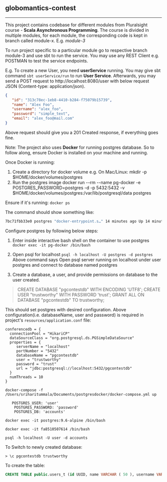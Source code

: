 
## globomantics-contest
-----------------------

This project contains codebase for different modules from Pluralsight course - **Scala Asynchronous Programming**. The course is divided in multiple modules, for each module, the corresponding code is kept in branch called module-x. E.g. *module-3*

To run project specific to a particular module go to respective branch module-3  and use sbt to run the service.
You may use any REST Client e.g. POSTMAN to test the service endpoints.

E.g. To create a new User, you need **userService** running.
You may give sbt command `sbt userService/run` to run **User Service**. Afterwards, you may send a POST request to http://localhost:8080/user with below request JSON (Content-type: application/json).
```json
{
   "id": "313c78ec-1eb8-4410-b284-f75079b15739",
   "name": "Alex Foo",
   "username": "alex_foo",
   "password": "simple_text",
   "email": "alex_foo@mail.com"
}
```
Above request should give you a 201 Created response, if everything goes fine.

Note: The project also uses **Docker** for running postgres database. So to follow along, ensure Docker is installed on your machine and running.

Once Docker is running:

1. Create a directory for docker volume e.g. On Mac/Linux: mkdir -p $HOME/docker/volumes/postgres
2. Run the postgres image docker run --rm --name pg-docker -e POSTGRES_PASSWORD=postgres -d -p 5432:5432 -v $HOME/docker/volumes/postgres:/var/lib/postgresql/data postgres

Ensure if it's running: `docker ps`

The command should show something like:
```bash
7bc71fbb33e0 postgres "docker-entrypoint.s…" 14 minutes ago Up 14 minutes 0.0.0.0:5432->5432/tcp pg-docker
```

Configure postgres by following below steps:
1. Enter inside interactive bash shell on the container to use postgres `docker exec -it pg-docker /bin/bash`
2. Open psql for localhost `psql -h localhost -U postgres -d postgres`
Above command says Open psql server running on localhost under user postgres and connect to database named postgres

3. Create a database, a user, and provide permissions on database to the user created.
> CREATE DATABASE "pgcontestdb" WITH ENCODING 'UTF8';
> CREATE USER "trustworthy" WITH PASSWORD 'trust';
> GRANT ALL ON DATABASE "pgcontestdb" TO trustworthy;

This should set postgres with desired configuration. Above configuration(i.e. databaseName, user and password) is required in project's `resources/application.conf` file:
```
conferencedb = {
  connectionPool = "HikariCP"
  dataSourceClass = "org.postgresql.ds.PGSimpleDataSource"
  properties = {
     serverName = "localhost"
     portNumber = "5432"
     databaseName = "pgcontestdb"
     user = "trustworthy"
     password = "trust"
     url = "jdbc:postgresql://localhost:5432/pgcontestdb"
  }
  numThreads = 10
}
```

```
docker-compose -f /Users/sriharitummala/Documents/postgresdocker/docker-compose.yml up
```

```
   POSTGRES_USER: 'user'
    POSTGRES_PASSWORD: 'password'
    POSTGRES_DB: 'accounts'
```

```
docker exec -it postgres:9.6-alpine /bin/bash

docker exec -it fa8510507614 /bin/bash

```

```
psql -h localhost -U user -d accounts
```

To Switch to newly created database:
```
> \c pgcontestdb trustworthy
```

To create the table:
```sql
CREATE TABLE public.users_t (id UUID, name VARCHAR ( 50 ), username VARCHAR ( 50 ) UNIQUE NOT NULL, password VARCHAR ( 50 ), email VARCHAR ( 255 ) UNIQUE NOT NULL);
```

